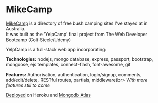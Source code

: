 # MikeCamp
[MikeCamp](https://mike-camp.herokuapp.com) is a directory of free bush camping sites I've stayed at in Australia.<br>
It was built as the 'YelpCamp' final project from The Web Developer Bootcamp (Colt Steele/Udemy)

YelpCamp is a full-stack web app incorporating:

**Technologies:**
nodejs, mongo database, express, passport, bootstrap, mongoose, ejs templates, connect-flash, font-awesome, git

**Features:**
Authorisation, authentication, login/signup, comments, add/edit/delete, RESTful routes, partials, middleware(br>
*With more features still to come*

[Deployed](https://mike-camp.herokuapp.com/) on Heroku and [Mongodb Atlas](https://www.mongodb.com/cloud/atlas)

